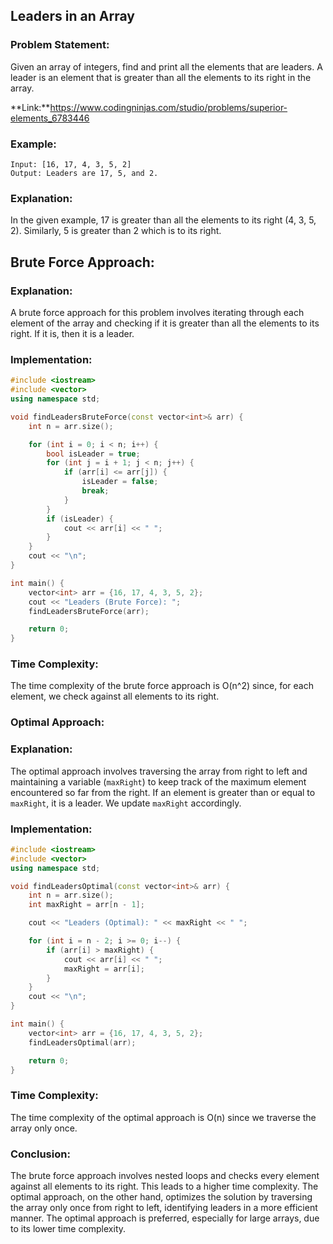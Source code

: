## Leaders in an Array

### Problem Statement:
Given an array of integers, find and print all the elements that are leaders. A leader is an element that is greater than all the elements to its right in the array.

**Link:**https://www.codingninjas.com/studio/problems/superior-elements_6783446

### Example:
```
Input: [16, 17, 4, 3, 5, 2]
Output: Leaders are 17, 5, and 2.
```

### Explanation:
In the given example, 17 is greater than all the elements to its right (4, 3, 5, 2). Similarly, 5 is greater than 2 which is to its right.

## Brute Force Approach:

### Explanation:
A brute force approach for this problem involves iterating through each element of the array and checking if it is greater than all the elements to its right. If it is, then it is a leader.

### Implementation:
```cpp
#include <iostream>
#include <vector>
using namespace std;

void findLeadersBruteForce(const vector<int>& arr) {
    int n = arr.size();

    for (int i = 0; i < n; i++) {
        bool isLeader = true;
        for (int j = i + 1; j < n; j++) {
            if (arr[i] <= arr[j]) {
                isLeader = false;
                break;
            }
        }
        if (isLeader) {
            cout << arr[i] << " ";
        }
    }
    cout << "\n";
}

int main() {
    vector<int> arr = {16, 17, 4, 3, 5, 2};
    cout << "Leaders (Brute Force): ";
    findLeadersBruteForce(arr);

    return 0;
}
```

### Time Complexity:
The time complexity of the brute force approach is O(n^2) since, for each element, we check against all elements to its right.

### Optimal Approach:

### Explanation:
The optimal approach involves traversing the array from right to left and maintaining a variable (`maxRight`) to keep track of the maximum element encountered so far from the right. If an element is greater than or equal to `maxRight`, it is a leader. We update `maxRight` accordingly.

### Implementation:
```cpp
#include <iostream>
#include <vector>
using namespace std;

void findLeadersOptimal(const vector<int>& arr) {
    int n = arr.size();
    int maxRight = arr[n - 1];

    cout << "Leaders (Optimal): " << maxRight << " ";

    for (int i = n - 2; i >= 0; i--) {
        if (arr[i] > maxRight) {
            cout << arr[i] << " ";
            maxRight = arr[i];
        }
    }
    cout << "\n";
}

int main() {
    vector<int> arr = {16, 17, 4, 3, 5, 2};
    findLeadersOptimal(arr);

    return 0;
}
```

### Time Complexity:
The time complexity of the optimal approach is O(n) since we traverse the array only once.

### Conclusion:
The brute force approach involves nested loops and checks every element against all elements to its right. This leads to a higher time complexity. The optimal approach, on the other hand, optimizes the solution by traversing the array only once from right to left, identifying leaders in a more efficient manner. The optimal approach is preferred, especially for large arrays, due to its lower time complexity.